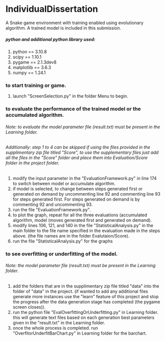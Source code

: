 # IndividualDissertation

A Snake game environment with training enabled using evolutionary algorithm. A trained model is included in this submission.

##### _python and additional python library used:_

1. python == 3.10.8
2. scipy == 1.10.1
3. pygame == 2.1.3dev8
4. matplotlib == 3.6.3
5. numpy == 1.24.1

### to start training or game.

1. launch "ScreenSelection.py" in the folder Menu to begin.

### to evaluate the performance of the trained model or the accumulated algorithm. 

###### Note: to evaluate the model parameter file (result.txt) must be present in the Learning folder.

###### Additionally: step 1 to 4 can be skipped if using the files provided in the supplimentary zip file titled "Score", to use the supplementary files just add all the files in the "Score" folder and place them into Evaluation/Score folder in the project folder.

1. modify the input parameter in the "EvaluationFramework.py" in line 174 to switch between model or accumulate algorithm.
2. if model is selected, to change between steps generated first or generated on demand by uncommenting line 92 and commenting line 93 for steps generated first. For steps generated on demand is by commenting 92 and uncommenting 93. 
3. run the file "EvaluationFramework.py".
4. to plot the graph, repeat for all the three evaluations (accumulated algorithm, model (moves generated first and generated on demand). 
5. modify lines 106, 121, and 140 in the file "StatisticalAnalysis.py" in the main folder to the file name specified in the evaluation made in the steps above. (the file names are in the folder Evalutaion/Score). 
6. run the file "StatisticalAnalysis.py" for the graphs

### to see overfitting or underfitting of the model.

###### Note: the model parameter file (result.txt) must be present in the Learning folder.

1. add the folders that are in the supplimentary zip file titled "data" into the folder of "data" in the project. (if wanted to add any additional files generate more instances use the "learn" feature of this project and stop the progress after the data generation stage has completed (the pygame screen closes)).
2. run the python file "EvalOverfittingOrUnderfitting.py" in Learning folder. this will generate text files based on each generation best parameters given in the "result.txt" in the Learning folder.
3. once the whole process is completed. run "OverfitorUnderfitBarChart.py" in Learning folder for the barchart.